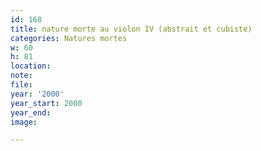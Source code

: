 ```yaml
---
id: 168
title: nature morte au violon IV (abstrait et cubiste)
categories: Natures mortes
w: 60
h: 81
location:
note:
file:
year: '2000'
year_start: 2000
year_end:
image:

---
```

